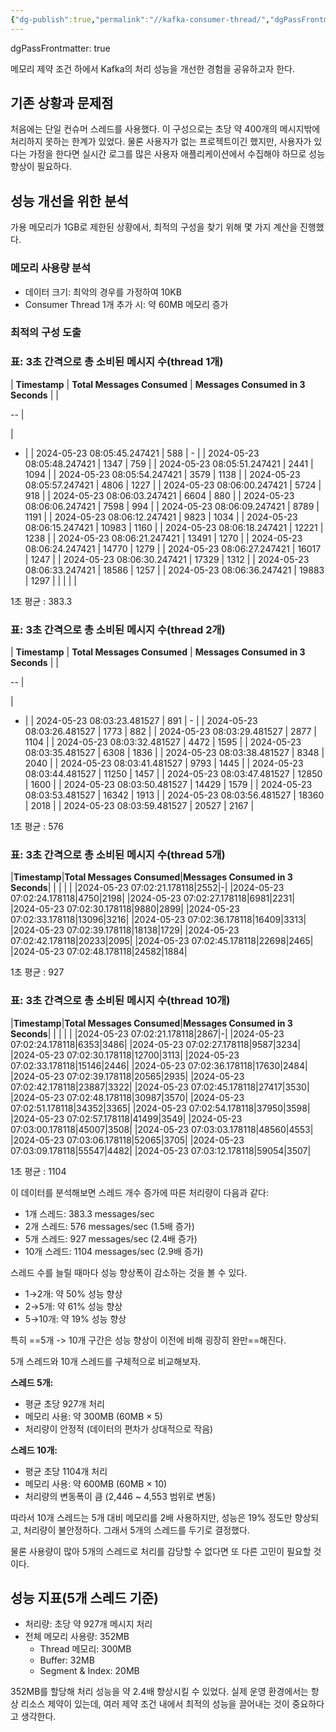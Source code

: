 ```yaml
---
{"dg-publish":true,"permalink":"//kafka-consumer-thread/","dgPassFrontmatter":true}
---
```



dgPassFrontmatter: true

메모리 제약 조건 하에서 Kafka의 처리 성능을 개선한 경험을 공유하고자 한다.

## 기존 상황과 문제점

처음에는 단일 컨슈머 스레드를 사용했다. 이 구성으로는 초당 약 400개의 메시지밖에 처리하지 못하는 한계가 있었다. 물론 사용자가 없는 프로젝트이긴 했지만, 사용자가 있다는 가정을 한다면 실시간 로그를 많은 사용자 애플리케이션에서 수집해야 하므로 성능 향상이 필요하다.

## 성능 개선을 위한 분석

가용 메모리가 1GB로 제한된 상황에서, 최적의 구성을 찾기 위해 몇 가지 계산을 진행했다.

### 메모리 사용량 분석

- 데이터 크기: 최악의 경우를 가정하여 10KB
- Consumer Thread 1개 추가 시: 약 60MB 메모리 증가

### 최적의 구성 도출

### **표: 3초 간격으로 총 소비된 메시지 수(thread 1개)**

| **Timestamp**              | **Total Messages Consumed** | **Messages Consumed in 3 Seconds** |
| 

-- | 

 | 

- |
| 2024-05-23 08:05:45.247421 | 588                         | -                                  |
| 2024-05-23 08:05:48.247421 | 1347                        | 759                                |
| 2024-05-23 08:05:51.247421 | 2441                        | 1094                               |
| 2024-05-23 08:05:54.247421 | 3579                        | 1138                               |
| 2024-05-23 08:05:57.247421 | 4806                        | 1227                               |
| 2024-05-23 08:06:00.247421 | 5724                        | 918                                |
| 2024-05-23 08:06:03.247421 | 6604                        | 880                                |
| 2024-05-23 08:06:06.247421 | 7598                        | 994                                |
| 2024-05-23 08:06:09.247421 | 8789                        | 1191                               |
| 2024-05-23 08:06:12.247421 | 9823                        | 1034                               |
| 2024-05-23 08:06:15.247421 | 10983                       | 1160                               |
| 2024-05-23 08:06:18.247421 | 12221                       | 1238                               |
| 2024-05-23 08:06:21.247421 | 13491                       | 1270                               |
| 2024-05-23 08:06:24.247421 | 14770                       | 1279                               |
| 2024-05-23 08:06:27.247421 | 16017                       | 1247                               |
| 2024-05-23 08:06:30.247421 | 17329                       | 1312                               |
| 2024-05-23 08:06:33.247421 | 18586                       | 1257                               |
| 2024-05-23 08:06:36.247421 | 19883                       | 1297                               |
|                            |                             |                                    |

1초 평균 : 383.3

### **표: 3초 간격으로 총 소비된 메시지 수(thread 2개)**

| **Timestamp**              | **Total Messages Consumed** | **Messages Consumed in 3 Seconds** |
| 

-- | 

 | 

- |
| 2024-05-23 08:03:23.481527 | 891                         | -                                  |
| 2024-05-23 08:03:26.481527 | 1773                        | 882                                |
| 2024-05-23 08:03:29.481527 | 2877                        | 1104                               |
| 2024-05-23 08:03:32.481527 | 4472                        | 1595                               |
| 2024-05-23 08:03:35.481527 | 6308                        | 1836                               |
| 2024-05-23 08:03:38.481527 | 8348                        | 2040                               |
| 2024-05-23 08:03:41.481527 | 9793                        | 1445                               |
| 2024-05-23 08:03:44.481527 | 11250                       | 1457                               |
| 2024-05-23 08:03:47.481527 | 12850                       | 1600                               |
| 2024-05-23 08:03:50.481527 | 14429                       | 1579                               |
| 2024-05-23 08:03:53.481527 | 16342                       | 1913                               |
| 2024-05-23 08:03:56.481527 | 18360                       | 2018                               |
| 2024-05-23 08:03:59.481527 | 20527                       | 2167                               |

1초 평균 : 576

### **표: 3초 간격으로 총 소비된 메시지 수(thread 5개)**

|**Timestamp**|**Total Messages Consumed**|**Messages Consumed in 3 Seconds**|
|
|
|
|
|2024-05-23 07:02:21.178118|2552|-|
|2024-05-23 07:02:24.178118|4750|2198|
|2024-05-23 07:02:27.178118|6981|2231|
|2024-05-23 07:02:30.178118|9880|2899|
|2024-05-23 07:02:33.178118|13096|3216|
|2024-05-23 07:02:36.178118|16409|3313|
|2024-05-23 07:02:39.178118|18138|1729|
|2024-05-23 07:02:42.178118|20233|2095|
|2024-05-23 07:02:45.178118|22698|2465|
|2024-05-23 07:02:48.178118|24582|1884|

1초 평균 : 927

### **표: 3초 간격으로 총 소비된 메시지 수(thread 10개)**

|**Timestamp**|**Total Messages Consumed**|**Messages Consumed in 3 Seconds**|
|
|
|
|
|2024-05-23 07:02:21.178118|2867|-|
|2024-05-23 07:02:24.178118|6353|3486|
|2024-05-23 07:02:27.178118|9587|3234|
|2024-05-23 07:02:30.178118|12700|3113|
|2024-05-23 07:02:33.178118|15146|2446|
|2024-05-23 07:02:36.178118|17630|2484|
|2024-05-23 07:02:39.178118|20565|2935|
|2024-05-23 07:02:42.178118|23887|3322|
|2024-05-23 07:02:45.178118|27417|3530|
|2024-05-23 07:02:48.178118|30987|3570|
|2024-05-23 07:02:51.178118|34352|3365|
|2024-05-23 07:02:54.178118|37950|3598|
|2024-05-23 07:02:57.178118|41499|3549|
|2024-05-23 07:03:00.178118|45007|3508|
|2024-05-23 07:03:03.178118|48560|4553|
|2024-05-23 07:03:06.178118|52065|3705|
|2024-05-23 07:03:09.178118|55547|4482|
|2024-05-23 07:03:12.178118|59054|3507|

1초 평균 : 1104

이 데이터를 분석해보면 스레드 개수 증가에 따른 처리량이 다음과 같다:

- 1개 스레드: 383.3 messages/sec
- 2개 스레드: 576 messages/sec (1.5배 증가)
- 5개 스레드: 927 messages/sec (2.4배 증가)
- 10개 스레드: 1104 messages/sec (2.9배 증가)

스레드 수를 늘릴 때마다 성능 향상폭이 감소하는 것을 볼 수 있다.

- 1→2개: 약 50% 성능 향상
- 2→5개: 약 61% 성능 향상
- 5→10개: 약 19% 성능 향상

특히 ==5개 -> 10개 구간은 성능 향상이 이전에 비해 굉장히 완만==해진다.

5개 스레드와 10개 스레드를 구체적으로 비교해보자.

**스레드 5개:**

- 평균 초당 927개 처리
- 메모리 사용: 약 300MB (60MB × 5)
- 처리량이 안정적 (데이터의 편차가 상대적으로 작음)

**스레드 10개:**

- 평균 초당 1104개 처리
- 메모리 사용: 약 600MB (60MB × 10)
- 처리량의 변동폭이 큼 (2,446 ~ 4,553 범위로 변동)

따라서 10개 스레드는 5개 대비 메모리를 2배 사용하지만, 성능은 19% 정도만 향상되고, 처리량이 불안정하다. 그래서 5개의 스레드를 두기로 결정했다.

물론 사용량이 많아 5개의 스레드로 처리를 감당할 수 없다면 또 다른 고민이 필요할 것이다.

## 성능 지표(5개 스레드 기준)

- 처리량: 초당 약 927개 메시지 처리
- 전체 메모리 사용량: 352MB
    - Thread 메모리: 300MB
    - Buffer: 32MB
    - Segment & Index: 20MB

352MB를 할당해 처리 성능을 약 2.4배 향상시킬 수 있었다.
실제 운영 환경에서는 항상 리소스 제약이 있는데, 여러 제약 조건 내에서 최적의 성능을 끌어내는 것이 중요하다고 생각한다.